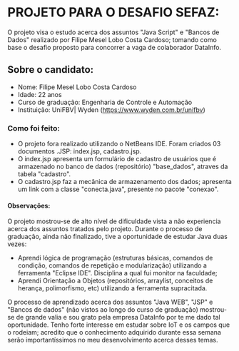 # PROJETO PARA O DESAFIO SEFAZ:

O projeto visa o estudo acerca dos assuntos "Java Script" e "Bancos de Dados" realizado por Filipe Mesel Lobo Costa Cardoso; tomando como base o desafio proposto para concorrer a vaga de colaborador DataInfo.

## Sobre o candidato:
* Nome: Filipe Mesel Lobo Costa Cardoso
* Idade: 22 anos
* Curso de graduação: Engenharia de Controle e Automação
* Instituição: UniFBV| Wyden (https://www.wyden.com.br/unifbv)

### Como foi feito:

* O projeto fora realizado utilizando o NetBeans IDE. Foram criados 03 documentos .JSP: index.jsp, cadastro.jsp.
* O index.jsp apresenta um formulário de cadastro de usuários que é armazenado no banco de dados (repositório) "base_dados", atraves da tabela "cadastro".
* O cadastro.jsp faz a mecânica de armazenamento dos dados; apresenta um link com a classe "conecta.java", presente no pacote "conexao".


#### Observações:

O projeto mostrou-se de alto nível de dificuldade vista a não experiencia acerca dos assuntos tratados pelo projeto. Durante o processo de graduação, ainda não finalizado, tive a oportunidade de estudar Java duas vezes:
* Aprendi lógica de programação (estruturas básicas, comandos de condição, comandos de repetição e modularização) utilizando a ferramenta "Eclipse IDE". Disciplina a qual fui monitor na faculdade;
* Aprendi Orientação a Objetos (repositórios, arraylist, conceitos de herança, polimorfismo, etc) utilizando a ferramenta supracitada.

O processo de aprendizado acerca dos assuntos "Java WEB", "JSP" e "Bancos de dados" (não vistos ao longo do curso de graduação) mostrou-se de grande valia e sou grato pela empresa DataInfo por te me dado tal oportunidade.
Tenho forte interesse em estudar sobre IoT e os campos que o rodeiam; acredito que o conhecimento adquirido durante essa semana serão importantíssimos no meu desenvolvimento acerca desses temas.
